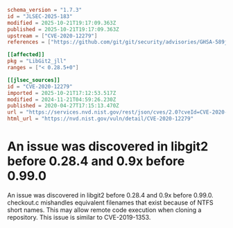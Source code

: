 ```toml
schema_version = "1.7.3"
id = "JLSEC-2025-183"
modified = 2025-10-21T19:17:09.363Z
published = 2025-10-21T19:17:09.363Z
upstream = ["CVE-2020-12279"]
references = ["https://github.com/git/git/security/advisories/GHSA-589j-mmg9-733v", "https://github.com/libgit2/libgit2/commit/64c612cc3e25eff5fb02c59ef5a66ba7a14751e4", "https://github.com/libgit2/libgit2/releases/tag/v0.28.4", "https://github.com/libgit2/libgit2/releases/tag/v0.99.0", "https://lists.debian.org/debian-lts-announce/2022/03/msg00031.html", "https://lists.debian.org/debian-lts-announce/2023/02/msg00034.html", "https://github.com/git/git/security/advisories/GHSA-589j-mmg9-733v", "https://github.com/libgit2/libgit2/commit/64c612cc3e25eff5fb02c59ef5a66ba7a14751e4", "https://github.com/libgit2/libgit2/releases/tag/v0.28.4", "https://github.com/libgit2/libgit2/releases/tag/v0.99.0", "https://lists.debian.org/debian-lts-announce/2022/03/msg00031.html", "https://lists.debian.org/debian-lts-announce/2023/02/msg00034.html"]

[[affected]]
pkg = "LibGit2_jll"
ranges = ["< 0.28.5+0"]

[[jlsec_sources]]
id = "CVE-2020-12279"
imported = 2025-10-21T17:12:53.517Z
modified = 2024-11-21T04:59:26.230Z
published = 2020-04-27T17:15:13.470Z
url = "https://services.nvd.nist.gov/rest/json/cves/2.0?cveId=CVE-2020-12279"
html_url = "https://nvd.nist.gov/vuln/detail/CVE-2020-12279"
```

# An issue was discovered in libgit2 before 0.28.4 and 0.9x before 0.99.0

An issue was discovered in libgit2 before 0.28.4 and 0.9x before 0.99.0. checkout.c mishandles equivalent filenames that exist because of NTFS short names. This may allow remote code execution when cloning a repository. This issue is similar to CVE-2019-1353.


